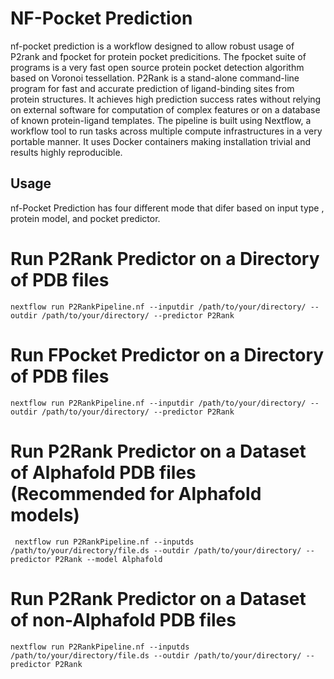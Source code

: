 # NF-Pocket Prediction

nf-pocket prediction is a workflow designed to allow robust usage of P2rank and fpocket for protein pocket predicitions. The fpocket suite of programs is a very fast open source protein pocket detection algorithm based on Voronoi tessellation. P2Rank is a stand-alone command-line program for fast and accurate prediction of ligand-binding sites from protein structures. It achieves high prediction success rates without relying on external software for computation of complex features or on a database of known protein-ligand templates.
The pipeline is built using Nextflow, a workflow tool to run tasks across multiple compute infrastructures in a very portable manner. It uses Docker containers making installation trivial and results highly reproducible.



## Usage 

 nf-Pocket Prediction has four different mode that difer based on input type , protein model, and pocket predictor. 

# Run P2Rank Predictor on a Directory of PDB files 

``` nextflow run P2RankPipeline.nf --inputdir /path/to/your/directory/ --outdir /path/to/your/directory/ --predictor P2Rank ```

# Run FPocket Predictor on a Directory of PDB files 

``` nextflow run P2RankPipeline.nf --inputdir /path/to/your/directory/ --outdir /path/to/your/directory/ --predictor P2Rank ```

# Run P2Rank Predictor on a Dataset of Alphafold PDB files (Recommended for Alphafold models)

``` nextflow run P2RankPipeline.nf --inputds /path/to/your/directory/file.ds --outdir /path/to/your/directory/ --predictor P2Rank --model Alphafold```

# Run P2Rank Predictor on a Dataset of non-Alphafold PDB files 

```nextflow run P2RankPipeline.nf --inputds /path/to/your/directory/file.ds --outdir /path/to/your/directory/ --predictor P2Rank ```
